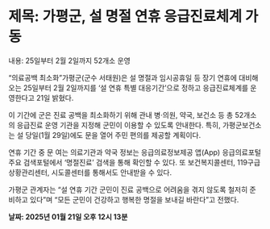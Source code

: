 # **제목: 가평군, 설 명절 연휴 응급진료체계 가동**

  내용: 25일부터 2월 2일까지 52개소 운영

“의료공백 최소화”가평군(군수 서태원)은 설 명절과 임시공휴일 등 장기 연휴에 대비해 오는 25일부터 2월 2일까지를 ‘설 연휴 특별 대응기간’으로 정하고 응급진료체계를 운영한다고 21일 밝혔다.

이 기간에 군은 진료 공백을 최소화하기 위해 관내 병·의원, 약국, 보건소 등 총 52개소의 응급진료 운영 기관을 지정해 군민이 이용할 수 있도록 안내한다. 특히, 가평군보건소는 설 당일(1월 29일)에도 문을 열어 주민 편의를 제공할 계획이다.

연휴 기간 중 문 여는 의료기관과 약국 정보는 응급의료정보제공 앱(App) 응급의료포털 주요 검색포털에서 ‘명절진료’ 검색을 통해 확인할 수 있다. 또 보건복지콜센터, 119구급상황관리센터, 시도콜센터를 통해서도 안내받을 수 있다.

가평군 관계자는 “설 연휴 기간 군민이 진료 공백으로 어려움을 겪지 않도록 철저히 준비하고 있다”며 “모든 군민이 건강하고 행복한 명절을 보내길 바란다”고 전했다.

  **날짜: 2025년 01월 21일 오후 12시 13분**
